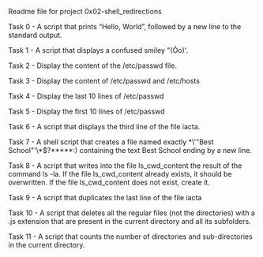 Readme file for project 0x02-shell_redirections

Task 0 - A script that prints “Hello, World”, followed by a new line to the standard output.

Task 1 - A  script that displays a confused smiley "(Ôo)'.

Task 2 - Display the content of the /etc/passwd file.

Task 3 - Display the content of /etc/passwd and /etc/hosts

Task 4 - Display the last 10 lines of /etc/passwd

Task 5 - Display the first 10 lines of /etc/passwd

Task 6 - A script that displays the third line of the file iacta.

Task 7 - A shell script that creates a file named exactly \*\\'"Best School"\'\\*$\?\*\*\*\*\*:) containing the text Best School ending by a new line.

Task 8 - A script that writes into the file ls_cwd_content the result of the command ls -la. If the file ls_cwd_content already exists, it should be overwritten. If the file ls_cwd_content does not exist, create it.

Task 9 - A script that duplicates the last line of the file iacta

Task 10 - A script that deletes all the regular files (not the directories) with a .js extension that are present in the current directory and all its subfolders.

Task 11 - A script that counts the number of directories and sub-directories in the current directory.
